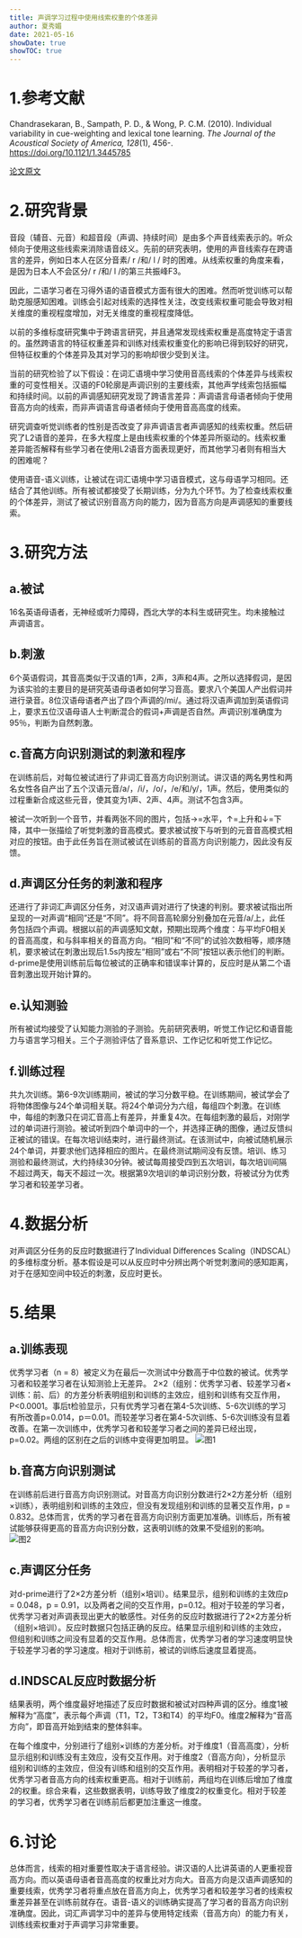 ```yaml
---
title: 声调学习过程中使用线索权重的个体差异
author: 夏秀媚
date: 2021-05-16
showDate: true
showTOC: true
---
```

# 1.参考文献
Chandrasekaran, B., Sampath, P. D., & Wong, P. C.M. (2010). Individual variability in cue-weighting and lexical tone learning. *The Journal of the Acoustical Society of America, 128*(1), 456-. https://doi.org/10.1121/1.3445785

[论文原文](../Source_Files/2021-05-16-XXM2.pdf)
# 2.研究背景
音段（辅音、元音）和超音段（声调、持续时间）是由多个声音线索表示的。听众倾向于使用这些线索来消除语音歧义。先前的研究表明，使用的声音线索存在跨语言的差异，例如日本人在区分音素/ r /和/ l / 时的困难。从线索权重的角度来看，是因为日本人不会区分/ r /和/ l /的第三共振峰F3。

因此，二语学习者在习得外语的语音模式方面有很大的困难。然而听觉训练可以帮助克服感知困难。训练会引起对线索的选择性关注，改变线索权重可能会导致对相关维度的重视程度增加，对无关维度的重视程度降低。

以前的多维标度研究集中于跨语言研究，并且通常发现线索权重是高度特定于语言的。虽然跨语言的特征权重差异和训练对线索权重变化的影响已得到较好的研究，但特征权重的个体差异及其对学习的影响却很少受到关注。

当前的研究检验了以下假设：在词汇语境中学习使用音高线索的个体差异与线索权重的可变性相关。汉语的F0轮廓是声调识别的主要线索，其他声学线索包括振幅和持续时间。以前的声调感知研究发现了跨语言差异：声调语言母语者倾向于使用音高方向的线索，而非声调语言母语者倾向于使用音高高度的线索。

研究调查听觉训练者的性别是否改变了非声调语言者声调感知的线索权重。然后研究了L2语音的差异，在多大程度上是由线索权重的个体差异所驱动的。线索权重差异能否解释有些学习者在使用L2语音方面表现更好，而其他学习者则有相当大的困难呢？

使用语音-语义训练，让被试在词汇语境中学习语音模式，这与母语学习相同。还结合了其他训练。所有被试都接受了长期训练，分为九个环节。为了检查线索权重的个体差异，测试了被试识别音高方向的能力，因为音高方向是声调感知的重要线索。

# 3.研究方法
## a.被试
16名英语母语者，无神经或听力障碍，西北大学的本科生或研究生。均未接触过声调语言。
## b.刺激
6个英语假词，其音高类似于汉语的1声，2声，3声和4声。之所以选择假词，是因为该实验的主要目的是研究英语母语者如何学习音高。要求八个美国人产出假词并进行录音。8位汉语母语者产出了四个声调的/mi/。通过将汉语声调加到英语假词上，要求五位汉语母语人士判断混合的假词+声调是否自然。声调识别准确度为95％，判断为自然刺激。

## c.音高方向识别测试的刺激和程序
在训练前后，对每位被试进行了非词汇音高方向识别测试。讲汉语的两名男性和两名女性各自产出了五个汉语元音/a/，/i/，/o/，/e/和/y/，1声。然后，使用类似的过程重新合成这些元音，使其变为1声、2声、4声。测试不包含3声。

被试一次听到一个音节，并看两张不同的图片，包括→=水平，↑=上升和↓=下降，其中一张描绘了听觉刺激的音高模式。要求被试按下与听到的元音音高模式相对应的按钮。由于此任务旨在测试被试在训练前的音高方向识别能力，因此没有反馈。

## d.声调区分任务的刺激和程序
还进行了非词汇声调区分任务，对汉语声调对进行了快速的判别。要求被试指出所呈现的一对声调“相同”还是“不同”。将不同音高轮廓分别叠加在元音/a/上，此任务包括四个声调。根据以前的声调感知文献，预期出现两个维度：与平均F0相关的音高高度，和与斜率相关的音高方向。“相同”和“不同”的试验次数相等，顺序随机，要求被试在刺激出现后1.5s内按左“相同”或右“不同”按钮以表示他们的判断。d-prime是使用训练前后每位被试的正确率和错误率计算的，反应时是从第二个语音刺激出现开始计算的。
## e.认知测验
所有被试均接受了认知能力测验的子测验。先前研究表明，听觉工作记忆和语音能力与语言学习相关。三个子测验评估了音系意识、工作记忆和听觉工作记忆。

## f.训练过程
共九次训练。第6-9次训练期间，被试的学习分数平稳。在训练期间，被试学会了将物体图像与24个单词相关联。将24个单词分为六组，每组四个刺激。在训练中，每组的刺激只在词汇音高上有差异，并重复4次。在每组刺激的最后，对刚学过的单词进行测验。被试听到四个单词中的一个，并选择正确的图像，通过反馈纠正被试的错误。在每次培训结束时，进行最终测试。在该测试中，向被试随机展示24个单词，并要求他们选择相应的图片。在最终测试期间没有反馈。培训、练习测验和最终测试，大约持续30分钟。被试每周接受四到五次培训，每次培训间隔不超过两天，每天不超过一次。根据第9次培训的单词识别分数，将被试分为优秀学习者和较差学习者。

# 4.数据分析
对声调区分任务的反应时数据进行了Individual Differences Scaling（INDSCAL）的多维标度分析。基本假设是可以从反应时中分辨出两个听觉刺激间的感知距离，对于在感知空间中较近的刺激，反应时更长。
# 5.结果

## a.训练表现
优秀学习者（n = 8）被定义为在最后一次测试中分数高于中位数的被试。优秀学习者和较差学习者在认知测验上无差异。 2×2（组别：优秀学习者、较差学习者×训练：前、后）的方差分析表明组别和训练的主效应，组别和训练有交互作用，P<0.0001。事后t检验显示，只有优秀学习者在第4-5次训练、5-6次训练的学习有所改善p=0.014，p＝0.01。而较差学习者在第4-5次训练、5-6次训练没有显着改善。在第一次训练中，优秀学习者和较差学习者之间的差异已经出现，p=0.02。两组的区别在之后的训练中变得更加明显。
![图1](../Supporting_Information/2021-05-16-XXM2-Fig-1.png)
## b.音高方向识别测试
在训练前后进行音高方向识别测试。对音高方向识别分数进行2×2方差分析（组别×训练），表明组别和训练的主效应，但没有发现组别和训练的显著交互作用，p = 0.832。总体而言，优秀的学习者在音高方向识别方面更加准确。训练后，所有被试能够获得更高的音高方向识别分数，这表明训练的效果不受组别的影响。
![图2](../Supporting_Information/2021-05-16-XXM2-Fig-2.png)
## c.声调区分任务
对d-prime进行了2×2方差分析（组别×培训）。结果显示，组别和训练的主效应p = 0.048，p = 0.91，以及两者之间的交互作用，p=0.12。相对于较差的学习者，优秀学习者对声调表现出更大的敏感性。对任务的反应时数据进行了2×2方差分析（组别×培训）。反应时数据只包括正确的反应。结果显示组别和训练的主效应，但组别和训练之间没有显着的交互作用。总体而言，优秀学习者的学习速度明显快于较差学习者的学习速度。相对于训练前，被试的训练后速度显着提高。

## d.INDSCAL反应时数据分析
结果表明，两个维度最好地描述了反应时数据和被试对四种声调的区分。维度1被解释为“高度”，表示每个声调（T1，T2，T3和T4）的平均F0。维度2解释为“音高方向”，即音高开始到结束的整体斜率。

在每个维度中，分别进行了组别×训练的方差分析。对于维度1（音高高度），分析显示组别和训练没有主效应，没有交互作用。对于维度2（音高方向），分析显示组别和训练的主效应，但没有训练和组别的交互作用。表明相对于较差的学习者，优秀学习者音高方向的线索权重更高。相对于训练前，两组均在训练后增加了维度2的权重。综合来看，这些数据表明，训练导致了维度2的权重变化。相对于较差的学习者，优秀学习者在训练前后都更加注重这一维度。

# 6.讨论
总体而言，线索的相对重要性取决于语言经验。讲汉语的人比讲英语的人更重视音高方向。而以英语母语者音高高度的权重比对方向大。音高方向是汉语声调感知的重要线索，优秀学习者将重点放在音高方向上，优秀学习者和较差学习者的线索权重差异甚至在训练前就存在。语音-语义的训练确实提高了学习者的音高方向识别准确度。因此，词汇声调学习中的差异与使用特定线索（音高方向）的能力有关，训练线索权重对于声调学习非常重要。
